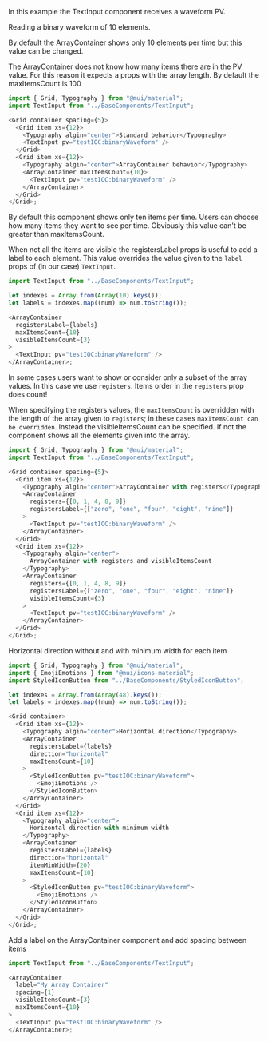 In this example the TextInput component receives a waveform PV.

Reading a binary waveform of 10 elements.

By default the ArrayContainer shows only 10 elements per time but this value can be changed.

The ArrayContainer does not know how many items there are in the PV value. For this reason it expects a props with the array length. By default the maxItemsCount is 100

```js
import { Grid, Typography } from "@mui/material";
import TextInput from "../BaseComponents/TextInput";

<Grid container spacing={5}>
  <Grid item xs={12}>
    <Typography algin="center">Standard behavior</Typography>
    <TextInput pv="testIOC:binaryWaveform" />
  </Grid>
  <Grid item xs={12}>
    <Typography algin="center">ArrayContainer behavior</Typography>
    <ArrayContainer maxItemsCount={10}>
      <TextInput pv="testIOC:binaryWaveform" />
    </ArrayContainer>
  </Grid>
</Grid>;
```

By default this component shows only ten items per time. Users can choose how many items they want to see per time. Obviously this value can't be greater than maxItemsCount.

When not all the items are visible the registersLabel props is useful to add a label to each element. This value overrides the value given to the `label` props of (in our case) `TextInput`.

```js
import TextInput from "../BaseComponents/TextInput";

let indexes = Array.from(Array(10).keys());
let labels = indexes.map((num) => num.toString());

<ArrayContainer
  registersLabel={labels}
  maxItemsCount={10}
  visibleItemsCount={3}
>
  <TextInput pv="testIOC:binaryWaveform" />
</ArrayContainer>;
```

In some cases users want to show or consider only a subset of the array values. In this case we use `registers`. Items order in the `registers` prop does count!

When specifying the registers values, the `maxItemsCount` is overridden with the length of the array given to `registers`; in these cases `maxItemsCount can be overridden`. Instead the visibleItemsCount can be specified. If not the component shows all the elements given into the array.

```js
import { Grid, Typography } from "@mui/material";
import TextInput from "../BaseComponents/TextInput";

<Grid container spacing={5}>
  <Grid item xs={12}>
    <Typography algin="center">ArrayContainer with registers</Typography>
    <ArrayContainer
      registers={[0, 1, 4, 8, 9]}
      registersLabel={["zero", "one", "four", "eight", "nine"]}
    >
      <TextInput pv="testIOC:binaryWaveform" />
    </ArrayContainer>
  </Grid>
  <Grid item xs={12}>
    <Typography algin="center">
      ArrayContainer with registers and visibleItemsCount
    </Typography>
    <ArrayContainer
      registers={[0, 1, 4, 8, 9]}
      registersLabel={["zero", "one", "four", "eight", "nine"]}
      visibleItemsCount={3}
    >
      <TextInput pv="testIOC:binaryWaveform" />
    </ArrayContainer>
  </Grid>
</Grid>;
```

Horizontal direction without and with minimum width for each item

```js
import { Grid, Typography } from "@mui/material";
import { EmojiEmotions } from "@mui/icons-material";
import StyledIconButton from "../BaseComponents/StyledIconButton";

let indexes = Array.from(Array(48).keys());
let labels = indexes.map((num) => num.toString());

<Grid container>
  <Grid item xs={12}>
    <Typography algin="center">Horizontal direction</Typography>
    <ArrayContainer
      registersLabel={labels}
      direction="horizontal"
      maxItemsCount={10}
    >
      <StyledIconButton pv="testIOC:binaryWaveform">
        <EmojiEmotions />
      </StyledIconButton>
    </ArrayContainer>
  </Grid>
  <Grid item xs={12}>
    <Typography algin="center">
      Horizontal direction with minimum width
    </Typography>
    <ArrayContainer
      registersLabel={labels}
      direction="horizontal"
      itemMinWidth={20}
      maxItemsCount={10}
    >
      <StyledIconButton pv="testIOC:binaryWaveform">
        <EmojiEmotions />
      </StyledIconButton>
    </ArrayContainer>
  </Grid>
</Grid>;
```

Add a label on the ArrayContainer component and add spacing between items

```js
import TextInput from "../BaseComponents/TextInput";

<ArrayContainer
  label="My Array Container"
  spacing={1}
  visibleItemsCount={3}
  maxItemsCount={10}
>
  <TextInput pv="testIOC:binaryWaveform" />
</ArrayContainer>;
```
